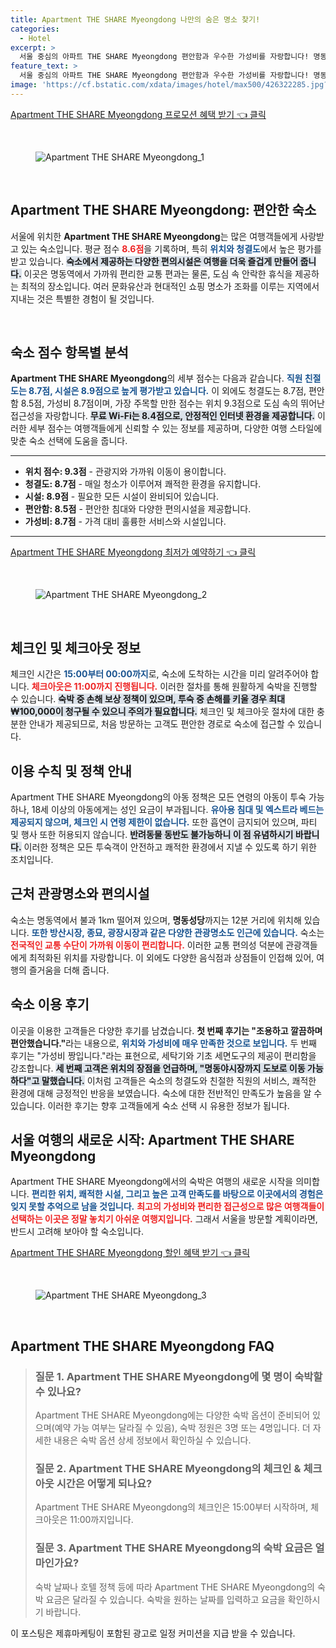 ```yaml
---
title: Apartment THE SHARE Myeongdong 나만의 숨은 명소 찾기!
categories:
  - Hotel
excerpt: >
  서울 중심의 아파트 THE SHARE Myeongdong 편안함과 우수한 가성비를 자랑합니다! 명동과 가까운 이곳은 청결도 8.7 직원 친절도 8.7로 만족도 높은 숙소입니다. 바쁜 일상 속 작은 쉼터로 완벽합니다!
feature_text: >
  서울 중심의 아파트 THE SHARE Myeongdong 편안함과 우수한 가성비를 자랑합니다! 명동과 가까운 이곳은 청결도 8.7 직원 친절도 8.7로 만족도 높은 숙소입니다. 바쁜 일상 속 작은 쉼터로 완벽합니다!
image: 'https://cf.bstatic.com/xdata/images/hotel/max500/426322285.jpg?k=2aef7deb13c3264b62cc07cb5d1d25c325fed982d4591d5aa623cf22c56f657e&o=&hp=1'
---
```


<p><a class="modoo-button" href="https://tinyurl.com/22ugzudn" rel="nofollow noopener">Apartment THE SHARE Myeongdong 프로모션 혜택 받기 👈 클릭</a></p><br/>
<figure class="image"><img alt="Apartment THE SHARE Myeongdong_1" src="https://cf.bstatic.com/xdata/images/hotel/max1024x768/426322266.jpg?k=fe6d6135912db6eb8f7c788e2618ce2968ba21f27b56081c321342d070a05f03&amp;o=&amp;hp=1"/></figure><br/>

<h2 data-ke-size="size26" id="아파트_더_쉐어_명동_소개">Apartment THE SHARE Myeongdong: 편안한 숙소</h2>
<p data-ke-size="size16">서울에 위치한 <b>Apartment THE SHARE Myeongdong</b>는 많은 여행객들에게 사랑받고 있는 숙소입니다. 평균 점수 <b><span style="color: #ee2323;">8.6점</span></b>을 기록하며, 특히 <b><span style="color: #1a5490;">위치와 청결도</span></b>에서 높은 평가를 받고 있습니다. <b><span style="background-color: #21538527;">숙소에서 제공하는 다양한 편의시설은 여행을 더욱 즐겁게 만들어 줍니다.</span></b> 이곳은 명동역에서 가까워 편리한 교통 편과는 물론, 도심 속 안락한 휴식을 제공하는 최적의 장소입니다. 여러 문화유산과 현대적인 쇼핑 
명소가 조화를 이루는 지역에서 지내는 것은 특별한 경험이 될 것입니다.</p>
<p data-ke-size="size16"> </p>
<h2 data-ke-size="size23" id="숙소_점수_항목별_상세">숙소 점수 항목별 분석</h2>
<p data-ke-size="size16"><b>Apartment THE SHARE Myeongdong</b>의 세부 점수는 다음과 같습니다. <b><span style="color: #1a5490;">직원 친절도는 8.7점, 시설은 8.9점으로 높게 평가받고 있습니다.</span></b> 이 외에도 청결도는 8.7점, 편안함 8.5점, 가성비 8.7점이며, 가장 주목할 만한 점수는 위치 9.3점으로 도심 속의 뛰어난 접근성을 자랑합니다. <b><span style="background-color: #21538527;">무료 Wi-Fi는 8.4점으로, 안정적인 인터넷 환경을 제공합니다.</span></b> 이러한 세부 점수는 여행객들에게 신뢰할 수 있는 정보를 제공하며, 다양한 여행 스타일에 맞춘 숙소 선택에 도움을 줍니다.</p>
<hr contenteditable="false" data-ke-style="style5" data-ke-type="horizontalRule"/>
<ul data-ke-list-type="disc" style="list-style-type: disc;">
<li><b>위치 점수: 9.3점</b> - 관광지와 가까워 이동이 용이합니다.</li>
<li><b>청결도: 8.7점</b> - 매일 청소가 이루어져 쾌적한 환경을 유지합니다.</li>
<li><b>시설: 8.9점</b> - 필요한 모든 시설이 완비되어 있습니다.</li>
<li><b>편안함: 8.5점</b> - 편안한 침대와 다양한 편의시설을 제공합니다.</li>
<li><b>가성비: 8.7점</b> - 가격 대비 훌륭한 서비스와 시설입니다.</li>
</ul>
<hr contenteditable="false" data-ke-style="style5" data-ke-type="horizontalRule"/>
<p><a class="modoo-button" href="https://tinyurl.com/22ugzudn" rel="nofollow noopener">Apartment THE SHARE Myeongdong 최저가 예약하기 👈 클릭</a></p><br/>
<figure class="image"><img alt="Apartment THE SHARE Myeongdong_2" src="https://cf.bstatic.com/xdata/images/hotel/max500/426322285.jpg?k=2aef7deb13c3264b62cc07cb5d1d25c325fed982d4591d5aa623cf22c56f657e&amp;o=&amp;hp=1"/></figure><br/>
<h2 data-ke-size="size23" id="체크인과_체크아웃_정보">체크인 및 체크아웃 정보</h2>
<p data-ke-size="size16">체크인 시간은 <b><span style="color: #1a5490;">15:00부터 00:00까지</span></b>로, 숙소에 도착하는 시간을 미리 알려주어야 합니다. <b><span style="color: #ee2323;">체크아웃은 11:00까지 진행됩니다.</span></b> 이러한 절차를 통해 원활하게 숙박을 진행할 수 있습니다. <b><span style="background-color: #21538527;">숙박 중 손해 보상 정책이 있으며, 투숙 중 손해를 키울 경우 최대 ₩100,000이 청구될 수 있으니 주의가 필요합니다.</span></b> 체크인 및 체크아웃 절차에 대한 충분한 안내가 제공되므로, 처음 방문하는 고객도 편안한 경로로 숙소에 접근할 수 있습니다.</p>
<h2 data-ke-size="size23" id="이용수칙과_정책">이용 수칙 및 정책 안내</h2>
<p data-ke-size="size16">Apartment THE SHARE Myeongdong의 아동 정책은 모든 연령의 아동이 투숙 가능하나, 18세 이상의 아동에게는 성인 요금이 부과됩니다. <b><span style="color: #1a5490;">유아용 침대 및 엑스트라 베드는 제공되지 않으며, 체크인 시 연령 제한이 없습니다.</span></b> 또한 흡연이 금지되어 있으며, 파티 및 행사 또한 허용되지 않습니다. <b><span style="background-color: #21538527;">반려동물 동반도 불가능하니 이 점 유념하시기 바랍니다.</span></b> 이러한 정책은 모든 투숙객이 안전하고 쾌적한 환경에서 지낼 수 있도록 하기 위한 조치입니다.</p>
<h2 data-ke-size="size23" id="근처_관광명소와_편의시설">근처 관광명소와 편의시설</h2>
<p data-ke-size="size16">숙소는 명동역에서 불과 1km 떨어져 있으며, <b>명동성당</b>까지는 12분 거리에 위치해 있습니다. <b><span style="color: #1a5490;">또한 방산시장, 종묘, 광장시장과 같은 다양한 관광명소도 인근에 있습니다.</span></b> 숙소는 <b><span style="color: #ee2323;">전국적인 교통 수단이 가까워 이동이 편리합니다.</span></b> 이러한 교통 편의성 덕분에 관광객들에게 최적화된 위치를 자랑합니다. 이 외에도 다양한 음식점과 상점들이 인접해 있어, 여행의 즐거움을 더해 줍니다.</p>
<h2 data-ke-size="size26" id="숙소_이용후기">숙소 이용 후기</h2>
<p data-ke-size="size16">이곳을 이용한 고객들은 다양한 후기를 남겼습니다. <b>첫 번째 후기는 "조용하고 깔끔하며 편안했습니다."</b>라는 내용으로, <b><span style="color: #1a5490;">위치와 가성비에 매우 만족한 것으로 보입니다.</span></b> 두 번째 후기는 "가성비 짱입니다."라는 표현으로, 세탁기와 기초 세면도구의 제공이 편리함을 강조합니다. <b><span style="background-color: #21538527;">세 번째 고객은 위치의 장점을 언급하며, "명동야시장까지 도보로 이동 가능하다"고 말했습니다.</span></b> 이처럼 고객들은 숙소의 청결도와 친절한 직원의 서비스, 쾌적한 환경에 대해 긍정적인 반응을 보였습니다. 숙소에 대한 전반적인 만족도가 높음을 알 수 있습니다. 이러한 후기는 향후 고객들에게 숙소 선택 시 유용한 정보가 됩니다.</p>
<h2 data-ke-size="size23" id="결론">서울 여행의 새로운 시작: Apartment THE SHARE Myeongdong</h2>
<p data-ke-size="size16">Apartment THE SHARE Myeongdong에서의 숙박은 여행의 새로운 시작을 의미합니다. <b><span style="color: #1a5490;">편리한 위치, 쾌적한 시설, 그리고 높은 고객 만족도를 바탕으로 이곳에서의 경험은 잊지 못할 추억으로 남을 것입니다.</span></b> <b><span style="color: #ee2323;">최고의 가성비와 편리한 접근성으로 많은 여행객들이 선택하는 이곳은 정말 놓치기 아쉬운 여행지입니다.</span></b> 그래서 서울을 방문할 계획이라면, 반드시 고려해 보아야 할 숙소입니다.</p>

<p><a class="modoo-button" href="https://tinyurl.com/22ugzudn" rel="nofollow noopener">Apartment THE SHARE Myeongdong 할인 혜택 받기 👈 클릭</a></p><br>

<figure class="image"><img src="https://cf.bstatic.com/xdata/images/hotel/max500/426323384.jpg?k=f27ca6b95af7892e49f7152df8e087ed471bb67883e30096ccae6f975599aea3&o=&hp=1" alt="Apartment THE SHARE Myeongdong_3"></figure><br>
<h2 id="Apartment_THE_SHARE_Myeongdong_FAQ">Apartment THE SHARE Myeongdong FAQ</h2>
<div itemscope="" itemtype="https://schema.org/FAQPage"> 
<blockquote> 
<div itemscope="" itemprop="mainEntity" itemtype="https://schema.org/Question"> 
<h3 itemprop="name">질문 1. Apartment THE SHARE Myeongdong에 몇 명이 숙박할 수 있나요?</h3> 
<div itemscope="" itemprop="acceptedAnswer" itemtype="https://schema.org/Answer"> 
<span itemprop="text"> <p>Apartment THE SHARE Myeongdong에는 다양한 숙박 옵션이 준비되어 있으며(예약 가능 여부는 달라질 수 있음), 숙박 정원은 3명 또는 4명입니다. 더 자세한 내용은 숙박 옵션 상세 정보에서 확인하실 수 있습니다.</p> </span> 
</div> 
</div> 

<div itemscope="" itemprop="mainEntity" itemtype="https://schema.org/Question"> 
<h3 itemprop="name">질문 2. Apartment THE SHARE Myeongdong의 체크인 & 체크아웃 시간은 어떻게 되나요?</h3> 
<div itemscope="" itemprop="acceptedAnswer" itemtype="https://schema.org/Answer"> 
<span itemprop="text"> <p>Apartment THE SHARE Myeongdong의 체크인은 15:00부터 시작하며, 체크아웃은 11:00까지입니다.</p> </span> 
</div> 
</div> 

<div itemscope="" itemprop="mainEntity" itemtype="https://schema.org/Question"> 
<h3 itemprop="name">질문 3. Apartment THE SHARE Myeongdong의 숙박 요금은 얼마인가요?</h3> 
<div itemscope="" itemprop="acceptedAnswer" itemtype="https://schema.org/Answer"> 
<span itemprop="text"> <p>숙박 날짜나 호텔 정책 등에 따라 Apartment THE SHARE Myeongdong의 숙박 요금은 달라질 수 있습니다. 숙박을 원하는 날짜를 입력하고 요금을 확인하시기 바랍니다.</p> </span> 
</div> 
</div> 
</blockquote> 
</div><p>이 포스팅은 제휴마케팅이 포함된 광고로 일정 커미션을 지급 받을 수 있습니다.</p>


